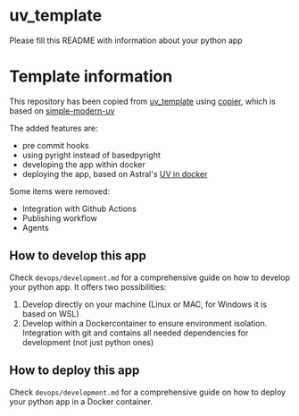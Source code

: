 # uv_template

Please fill this README with information about your python app

# Template information

This repository has been copied from [uv_template](https://github.com/marcsusagna/uv_template) using [copier](https://copier.readthedocs.io/en/stable/), which is based on [simple-modern-uv](https://github.com/jlevy/simple-modern-uv)

The added features are:
- pre commit hooks
- using pyright instead of basedpyright
- developing the app within docker
- deploying the app, based on Astral's [UV in docker](https://github.com/astral-sh/uv-docker-example/blob/main/Dockerfile)

Some items were removed:
- Integration with Github Actions
- Publishing workflow
- Agents

## How to develop this app

Check `devops/development.md` for a comprehensive guide on how to develop your python app. It offers two possibilities:

1. Develop directly on your machine (Linux or MAC, for Windows it is based on WSL)
2. Develop within a Dockercontainer to ensure environment isolation. Integration with git and contains all needed dependencies for development (not just python ones) 

## How to deploy this app

Check `devops/development.md` for a comprehensive guide on how to deploy your python app in a Docker container. 

